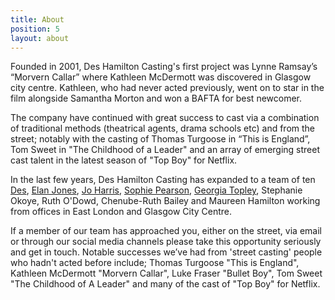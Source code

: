 ```yaml
---
title: About
position: 5
layout: about
---
```


Founded in 2001, Des Hamilton Casting's first project was Lynne Ramsay’s “Morvern Callar” where Kathleen McDermott was discovered in Glasgow city centre. Kathleen, who had never acted previously, went on to star in the film alongside Samantha Morton and won a BAFTA for best newcomer.

The company have continued with great success to cast via a combination of traditional methods (theatrical agents, drama schools etc) and from the street; notably with the casting of Thomas Turgoose in “This is England”, Tom Sweet in "The Childhood of a Leader" and an array of emerging street cast talent in the latest season of "Top Boy" for Netflix.

In the last few years, Des Hamilton Casting has expanded to a team of ten [Des](http://www.imdb.com/name/nm1060389/), [Elan Jones](http://www.imdb.com/name/nm5637903/), [Jo Harris](http://www.imdb.com/name/nm7248690/), [Sophie Pearson](http://www.imdb.com/name/nm8055072/), [Georgia Topley](http://www.imdb.com/name/nm8873192/), Stephanie Okoye, Ruth O'Dowd, Chenube-Ruth Bailey and Maureen Hamilton working from offices in East London and Glasgow City Centre.

If a member of our team has approached you, either on the street, via email or through our social media channels please take this opportunity seriously and get in touch. Notable successes we’ve had from 'street casting' people who hadn't acted before include; Thomas Turgoose "This is England", Kathleen McDermott "Morvern Callar", Luke Fraser "Bullet Boy", Tom Sweet "The Childhood of A Leader" and many of the cast of "Top Boy" for Netflix.